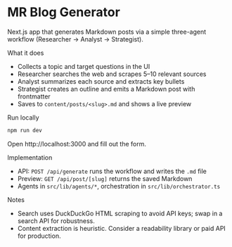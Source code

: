 # MR Blog Generator

Next.js app that generates Markdown posts via a simple three-agent workflow (Researcher → Analyst → Strategist).

What it does
- Collects a topic and target questions in the UI
- Researcher searches the web and scrapes 5–10 relevant sources
- Analyst summarizes each source and extracts key bullets
- Strategist creates an outline and emits a Markdown post with frontmatter
- Saves to `content/posts/<slug>.md` and shows a live preview

Run locally
```bash
npm run dev
```
Open http://localhost:3000 and fill out the form.

Implementation
- API: `POST /api/generate` runs the workflow and writes the `.md` file
- Preview: `GET /api/post/[slug]` returns the saved Markdown
- Agents in `src/lib/agents/*`, orchestration in `src/lib/orchestrator.ts`

Notes
- Search uses DuckDuckGo HTML scraping to avoid API keys; swap in a search API for robustness.
- Content extraction is heuristic. Consider a readability library or paid API for production.
